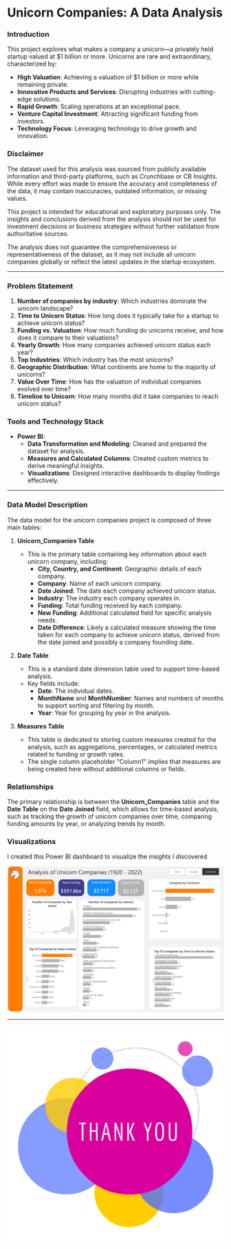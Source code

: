 # **Unicorn Companies: A Data Analysis**

### **Introduction**
This project explores what makes a company a unicorn—a privately held startup valued at $1 billion or more. Unicorns are rare and extraordinary, characterized by:
- **High Valuation**: Achieving a valuation of $1 billion or more while remaining private.  
- **Innovative Products and Services**: Disrupting industries with cutting-edge solutions.  
- **Rapid Growth**: Scaling operations at an exceptional pace.  
- **Venture Capital Investment**: Attracting significant funding from investors.  
- **Technology Focus**: Leveraging technology to drive growth and innovation.  

### **Disclaimer**  

The dataset used for this analysis was sourced from publicly available information and third-party platforms, such as Crunchbase or CB Insights. While every effort was made to ensure the accuracy and completeness of the data, it may contain inaccuracies, outdated information, or missing values.  

This project is intended for educational and exploratory purposes only. The insights and conclusions derived from the analysis should not be used for investment decisions or business strategies without further validation from authoritative sources.  

The analysis does not guarantee the comprehensiveness or representativeness of the dataset, as it may not include all unicorn companies globally or reflect the latest updates in the startup ecosystem.

---

### **Problem Statement**
1. **Number of companies by industry**: Which industries dominate the unicorn landscape?  
2. **Time to Unicorn Status**: How long does it typically take for a startup to achieve unicorn status?  
3. **Funding vs. Valuation**: How much funding do unicorns receive, and how does it compare to their valuations?  
4. **Yearly Growth**: How many companies achieved unicorn status each year?  
5. **Top Industries**: Which industry has the most unicorns?  
6. **Geographic Distribution**: What continents are home to the majority of unicorns?  
7. **Value Over Time**: How has the valuation of individual companies evolved over time?  
8. **Timeline to Unicorn**: How many months did it take companies to reach unicorn status?  

### **Tools and Technology Stack**
- **Power BI**: 
  - **Data Transformation and Modeling**: Cleaned and prepared the dataset for analysis.  
  - **Measures and Calculated Columns**: Created custom metrics to derive meaningful insights.  
  - **Visualizations**: Designed interactive dashboards to display findings effectively.  

---

### **Data Model Description**

The data model for the unicorn companies project is composed of three main tables:

1. **Unicorn_Companies Table**  
   - This is the primary table containing key information about each unicorn company, including:
     - **City, Country, and Continent**: Geographic details of each company.
     - **Company**: Name of each unicorn company.
     - **Date Joined**: The date each company achieved unicorn status.
     - **Industry**: The industry each company operates in.
     - **Funding**: Total funding received by each company.
     - **New Funding**: Additional calculated field for specific analysis needs.
     - **Date Difference**: Likely a calculated measure showing the time taken for each company to achieve unicorn status, derived from the date joined and possibly a company founding date.

2. **Date Table**  
   - This is a standard date dimension table used to support time-based analysis.
   - Key fields include:
     - **Date**: The individual dates.
     - **MonthName** and **MonthNumber**: Names and numbers of months to support sorting and filtering by month.
     - **Year**: Year for grouping by year in the analysis.

3. **Measures Table**  
   - This table is dedicated to storing custom measures created for the analysis, such as aggregations, percentages, or calculated metrics related to funding or growth rates.
   - The single column placeholder "Column1" implies that measures are being created here without additional columns or fields.

### **Relationships**
The primary relationship is between the **Unicorn_Companies** table and the **Date Table** on the **Date Joined** field, which allows for time-based analysis, such as tracking the growth of unicorn companies over time, comparing funding amounts by year, or analyzing trends by month.

### **Visualizations**

I created this Power BI dashboard to visualize the insights I discovered

![Row count check](assets/images/Unicorn_page-0001.jpg)

---
![Row count check](assets/images/thank-you.png)

